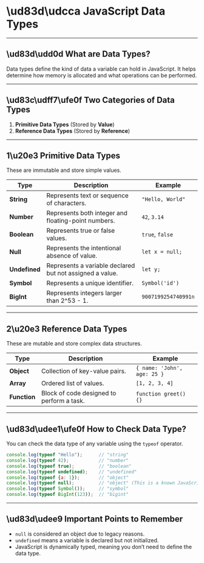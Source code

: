 # \ud83d\udcca **JavaScript Data Types**

---

## \ud83d\udd0d **What are Data Types?**  
Data types define the kind of data a variable can hold in JavaScript. It helps determine how memory is allocated and what operations can be performed.

---

## \ud83c\udff7\ufe0f **Two Categories of Data Types**  

1. **Primitive Data Types** (Stored by **Value**)  
2. **Reference Data Types** (Stored by **Reference**)  

---

## 1\u20e3 **Primitive Data Types**  
These are immutable and store simple values.  

| **Type**        | **Description**                         | **Example**                                 |
|-----------------|-----------------------------------------|---------------------------------------------|
| **String**      | Represents text or sequence of characters. | `"Hello, World"` |
| **Number**      | Represents both integer and floating-point numbers. | `42`, `3.14` |
| **Boolean**     | Represents true or false values. | `true`, `false` |
| **Null**        | Represents the intentional absence of value. | `let x = null;` |
| **Undefined**   | Represents a variable declared but not assigned a value. | `let y;` |
| **Symbol**      | Represents a unique identifier. | `Symbol('id')` |
| **BigInt**      | Represents integers larger than 2^53 - 1. | `9007199254740991n` |

---

## 2\u20e3 **Reference Data Types**  
These are mutable and store complex data structures.  

| **Type**        | **Description**                         | **Example**                                 |
|-----------------|-----------------------------------------|---------------------------------------------|
| **Object**      | Collection of key-value pairs. | `{ name: 'John', age: 25 }` |
| **Array**       | Ordered list of values. | `[1, 2, 3, 4]` |
| **Function**    | Block of code designed to perform a task. | `function greet() {}` |

---

## \ud83d\udee1\ufe0f **How to Check Data Type?**  
You can check the data type of any variable using the `typeof` operator.

```javascript
console.log(typeof "Hello");      // "string"
console.log(typeof 42);           // "number"
console.log(typeof true);         // "boolean"
console.log(typeof undefined);    // "undefined"
console.log(typeof {a: 1});       // "object"
console.log(typeof null);         // "object" (This is a known JavaScript bug)
console.log(typeof Symbol());     // "symbol"
console.log(typeof BigInt(123));  // "bigint"
```

---

## \ud83d\udee9 **Important Points to Remember**  
- `null` is considered an object due to legacy reasons.
- `undefined` means a variable is declared but not initialized.
- JavaScript is dynamically typed, meaning you don’t need to define the data type.